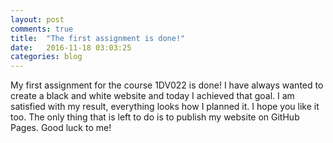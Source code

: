 ```yaml
---
layout: post
comments: true
title:  "The first assignment is done!"
date:   2016-11-18 03:03:25
categories: blog
---
```


My first assignment for the course 1DV022 is done! I have always wanted to create a black and white website and today I achieved that goal.
I am satisfied with my result, everything looks how I planned it. I hope you like it too. The only thing that is left to do is to
publish my website on GitHub Pages. Good luck to me!
